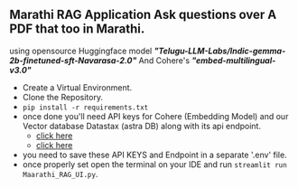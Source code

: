 **Marathi RAG Application**
Ask questions over A PDF that too in Marathi.
-
using opensource Huggingface model ***"Telugu-LLM-Labs/Indic-gemma-2b-finetuned-sft-Navarasa-2.0"***
And Cohere's ***"embed-multilingual-v3.0"***
- Create a Virtual Environment.
- Clone the Repository.
- `pip install -r requirements.txt`
- once done you'll need API keys for Cohere (Embedding Model) and our Vector database Datastax (astra DB) along with its api endpoint.
  - [click here](https://dashboard.cohere.com/api-keys)
  - [click here](https://astra.datastax.com/org/5cbd84bf-4cde-4e36-87dd-8302ee7d8eca/database)
- you need to save these API KEYS and Endpoint in a separate '.env' file.
- once properly set open the terminal on your IDE and run `streamlit run Maarathi_RAG_UI.py`.
